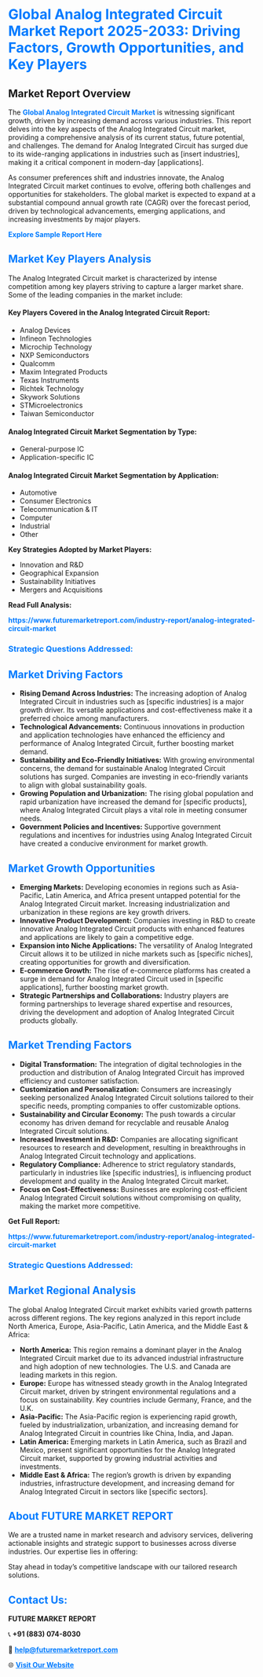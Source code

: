 <h1 style="color: #007BFF;">Global Analog Integrated Circuit Market Report 2025-2033: Driving Factors, Growth Opportunities, and Key Players</h1>

<section id="overview">
<h2>Market Report Overview</h2>
<p>The <a href="https://www.futuremarketreport.com/industry-report/analog-integrated-circuit-market" style="color: #007BFF; text-decoration: none;"><strong>Global Analog Integrated Circuit Market</strong></a> is witnessing significant growth, driven by increasing demand across various industries. This report delves into the key aspects of the Analog Integrated Circuit market, providing a comprehensive analysis of its current status, future potential, and challenges. The demand for Analog Integrated Circuit has surged due to its wide-ranging applications in industries such as [insert industries], making it a critical component in modern-day [applications].</p>
<p>As consumer preferences shift and industries innovate, the Analog Integrated Circuit market continues to evolve, offering both challenges and opportunities for stakeholders. The global market is expected to expand at a substantial compound annual growth rate (CAGR) over the forecast period, driven by technological advancements, emerging applications, and increasing investments by major players.</p>
</section>

<section id="overview">
<p><a href="https://www.futuremarketreport.com/request-sample/reportId=62102" style="color: #007BFF; text-decoration: none;"><strong>Explore Sample Report Here</strong></a></p>
</section>

<section id="key-players">
<h2 style="color: #007BFF;">Market Key Players Analysis</h2>
<p>The Analog Integrated Circuit market is characterized by intense competition among key players striving to capture a larger market share. Some of the leading companies in the market include:</p>
<h4>Key Players Covered in the Analog Integrated Circuit Report:</h4>
<ul><li>Analog Devices</li><li>Infineon Technologies</li><li>Microchip Technology</li><li>NXP Semiconductors</li><li>Qualcomm</li><li>Maxim Integrated Products</li><li>Texas Instruments</li><li>Richtek Technology</li><li>Skywork Solutions</li><li>STMicroelectronics</li><li>Taiwan Semiconductor</li></ul>
<h4>Analog Integrated Circuit Market Segmentation by Type:</h4>
<ul><li>General-purpose IC</li><li>Application-specific IC</li></ul>

<h4>Analog Integrated Circuit Market Segmentation by Application:</h4>
<ul><li>Automotive</li><li>Consumer Electronics</li><li>Telecommunication &amp; IT</li><li>Computer</li><li>Industrial</li><li>Other</li></ul>
<p><strong>Key Strategies Adopted by Market Players:</strong></p>
<ul>
<li>Innovation and R&D</li>
<li>Geographical Expansion</li>
<li>Sustainability Initiatives</li>
<li>Mergers and Acquisitions</li>
</ul>
</section>

<section>
<p><strong>Read Full Analysis: </strong></p><a href="https://www.futuremarketreport.com/industry-report/analog-integrated-circuit-market" style="color: #007BFF; text-decoration: none;"><strong>https://www.futuremarketreport.com/industry-report/analog-integrated-circuit-market</strong></a>
<h3 style="color: #007BFF;">Strategic Questions Addressed:</h3>
</section>

<section id="driving-factors">
<h2 style="color: #007BFF;">Market Driving Factors</h2>
<ul>
<li><strong>Rising Demand Across Industries:</strong> The increasing adoption of Analog Integrated Circuit in industries such as [specific industries] is a major growth driver. Its versatile applications and cost-effectiveness make it a preferred choice among manufacturers.</li>
<li><strong>Technological Advancements:</strong> Continuous innovations in production and application technologies have enhanced the efficiency and performance of Analog Integrated Circuit, further boosting market demand.</li>
<li><strong>Sustainability and Eco-Friendly Initiatives:</strong> With growing environmental concerns, the demand for sustainable Analog Integrated Circuit solutions has surged. Companies are investing in eco-friendly variants to align with global sustainability goals.</li>
<li><strong>Growing Population and Urbanization:</strong> The rising global population and rapid urbanization have increased the demand for [specific products], where Analog Integrated Circuit plays a vital role in meeting consumer needs.</li>
<li><strong>Government Policies and Incentives:</strong> Supportive government regulations and incentives for industries using Analog Integrated Circuit have created a conducive environment for market growth.</li>
</ul>
</section>

<section id="growth-opportunities">
<h2 style="color: #007BFF;">Market Growth Opportunities</h2>
<ul>
<li><strong>Emerging Markets:</strong> Developing economies in regions such as Asia-Pacific, Latin America, and Africa present untapped potential for the Analog Integrated Circuit market. Increasing industrialization and urbanization in these regions are key growth drivers.</li>
<li><strong>Innovative Product Development:</strong> Companies investing in R&D to create innovative Analog Integrated Circuit products with enhanced features and applications are likely to gain a competitive edge.</li>
<li><strong>Expansion into Niche Applications:</strong> The versatility of Analog Integrated Circuit allows it to be utilized in niche markets such as [specific niches], creating opportunities for growth and diversification.</li>
<li><strong>E-commerce Growth:</strong> The rise of e-commerce platforms has created a surge in demand for Analog Integrated Circuit used in [specific applications], further boosting market growth.</li>
<li><strong>Strategic Partnerships and Collaborations:</strong> Industry players are forming partnerships to leverage shared expertise and resources, driving the development and adoption of Analog Integrated Circuit products globally.</li>
</ul>
</section>

<section id="trending-factors">
<h2 style="color: #007BFF;">Market Trending Factors</h2>
<ul>
<li><strong>Digital Transformation:</strong> The integration of digital technologies in the production and distribution of Analog Integrated Circuit has improved efficiency and customer satisfaction.</li>
<li><strong>Customization and Personalization:</strong> Consumers are increasingly seeking personalized Analog Integrated Circuit solutions tailored to their specific needs, prompting companies to offer customizable options.</li>
<li><strong>Sustainability and Circular Economy:</strong> The push towards a circular economy has driven demand for recyclable and reusable Analog Integrated Circuit solutions.</li>
<li><strong>Increased Investment in R&D:</strong> Companies are allocating significant resources to research and development, resulting in breakthroughs in Analog Integrated Circuit technology and applications.</li>
<li><strong>Regulatory Compliance:</strong> Adherence to strict regulatory standards, particularly in industries like [specific industries], is influencing product development and quality in the Analog Integrated Circuit market.</li>
<li><strong>Focus on Cost-Effectiveness:</strong> Businesses are exploring cost-efficient Analog Integrated Circuit solutions without compromising on quality, making the market more competitive.</li>
</ul>
</section>

<section>
<p><strong>Get Full Report: </strong></p><a href="https://www.futuremarketreport.com/industry-report/analog-integrated-circuit-market" style="color: #007BFF; text-decoration: none;"><strong>https://www.futuremarketreport.com/industry-report/analog-integrated-circuit-market</strong></a>
<h3 style="color: #007BFF;">Strategic Questions Addressed:</h3>
</section>


<section id="regional-analysis">
<h2 style="color: #007BFF;">Market Regional Analysis</h2>
<p>The global Analog Integrated Circuit market exhibits varied growth patterns across different regions. The key regions analyzed in this report include North America, Europe, Asia-Pacific, Latin America, and the Middle East & Africa:</p>
<ul>
<li><strong>North America:</strong> This region remains a dominant player in the Analog Integrated Circuit market due to its advanced industrial infrastructure and high adoption of new technologies. The U.S. and Canada are leading markets in this region.</li>
<li><strong>Europe:</strong> Europe has witnessed steady growth in the Analog Integrated Circuit market, driven by stringent environmental regulations and a focus on sustainability. Key countries include Germany, France, and the U.K.</li>
<li><strong>Asia-Pacific:</strong> The Asia-Pacific region is experiencing rapid growth, fueled by industrialization, urbanization, and increasing demand for Analog Integrated Circuit in countries like China, India, and Japan.</li>
<li><strong>Latin America:</strong> Emerging markets in Latin America, such as Brazil and Mexico, present significant opportunities for the Analog Integrated Circuit market, supported by growing industrial activities and investments.</li>
<li><strong>Middle East & Africa:</strong> The region’s growth is driven by expanding industries, infrastructure development, and increasing demand for Analog Integrated Circuit in sectors like [specific sectors].</li>
</ul>
</section>

<footer>
<h2 style="color: #007BFF;">About FUTURE MARKET REPORT</h2>
<p>We are a trusted name in market research and advisory services, delivering actionable insights and strategic support to businesses across diverse industries. Our expertise lies in offering:</p>

<p>Stay ahead in today’s competitive landscape with our tailored research solutions.</p>

<h2 style="color: #007BFF;">Contact Us:</h2>
<p><strong>FUTURE MARKET REPORT</strong></p>
<p>📞 <strong>+91 (883) 074-8030</strong></p>
<p>📧 <strong><a href="mailto:help@futuremarketreport.com" style="color: #007BFF;">help@futuremarketreport.com</a></strong></p>
<p>🌐 <strong><a href="https://www.futuremarketreport.com/" style="color: #007BFF;">Visit Our Website</a></strong></p>
</footer>
